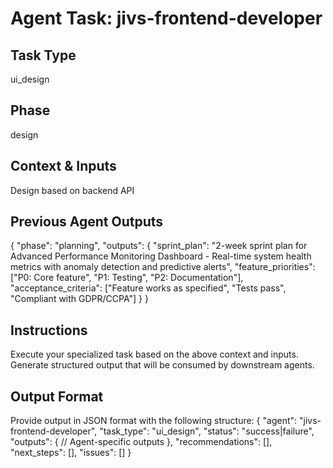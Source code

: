 # Agent Task: jivs-frontend-developer

## Task Type
ui_design

## Phase
design

## Context & Inputs
Design based on backend API

## Previous Agent Outputs
{
  "phase": "planning",
  "outputs": {
    "sprint_plan": "2-week sprint plan for Advanced Performance Monitoring Dashboard - Real-time system health metrics with anomaly detection and predictive alerts",
    "feature_priorities": ["P0: Core feature", "P1: Testing", "P2: Documentation"],
    "acceptance_criteria": ["Feature works as specified", "Tests pass", "Compliant with GDPR/CCPA"]
  }
}

## Instructions
Execute your specialized task based on the above context and inputs.
Generate structured output that will be consumed by downstream agents.

## Output Format
Provide output in JSON format with the following structure:
{
  "agent": "jivs-frontend-developer",
  "task_type": "ui_design",
  "status": "success|failure",
  "outputs": {
    // Agent-specific outputs
  },
  "recommendations": [],
  "next_steps": [],
  "issues": []
}
